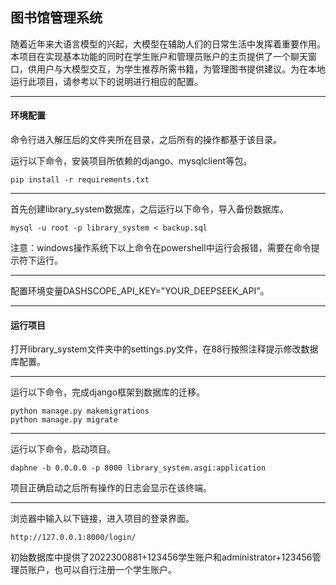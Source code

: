 ## 图书馆管理系统

随着近年来大语言模型的兴起，大模型在辅助人们的日常生活中发挥着重要作用。本项目在实现基本功能的同时在学生账户和管理员账户的主页提供了一个聊天窗口，供用户与大模型交互，为学生推荐所需书籍，为管理图书提供建议。为在本地运行此项目，请参考以下的说明进行相应的配置。

---

#### 环境配置

命令行进入解压后的文件夹所在目录，之后所有的操作都基于该目录。

运行以下命令，安装项目所依赖的django、mysqlclient等包。

```
pip install -r requirements.txt
```

---

首先创建library_system数据库，之后运行以下命令，导入备份数据库。

```
mysql -u root -p library_system < backup.sql
```

注意：windows操作系统下以上命令在powershell中运行会报错，需要在命令提示符下运行。

---

配置环境变量DASHSCOPE_API_KEY="YOUR_DEEPSEEK_API"。

---

#### 运行项目

打开library_system文件夹中的settings.py文件，在88行按照注释提示修改数据库配置。

---

运行以下命令，完成django框架到数据库的迁移。

```
python manage.py makemigrations
python manage.py migrate
```

---

运行以下命令，启动项目。

```
daphne -b 0.0.0.0 -p 8000 library_system.asgi:application
```


项目正确启动之后所有操作的日志会显示在该终端。

---

浏览器中输入以下链接，进入项目的登录界面。

```
http://127.0.0.1:8000/login/
```

初始数据库中提供了2022300881+123456学生账户和administrator+123456管理员账户，也可以自行注册一个学生账户。
